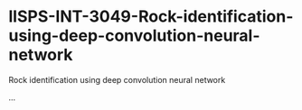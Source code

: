 # llSPS-INT-3049-Rock-identification-using-deep-convolution-neural-network
Rock identification using deep convolution neural network

...

